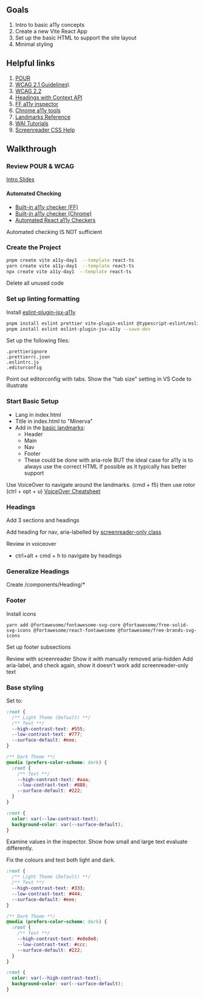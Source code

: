 ## Goals

1. Intro to basic a11y concepts
1. Create a new Vite React App
1. Set up the basic HTML to support the site layout
1. Minimal styling

## Helpful links

1. [POUR](https://equalizedigital.com/web-accessibility-p-o-u-r-acronym/)
2. [WCAG 2.1 Guidelines](https://www.w3.org/TR/WCAG21/)\
3. [WCAG 2.2](https://www.w3.org/TR/WCAG22/#new-features-in-wcag-2-2)
4. [Headings with Context API](https://beta.reactjs.org/learn/passing-data-deeply-with-context)
5. [FF a11y inspector](https://firefox-source-docs.mozilla.org/devtools-user/accessibility_inspector/)
6. [Chrome a11y tools](https://developer.chrome.com/docs/devtools/accessibility/reference/)
7. [Landmarks Reference](https://www.d.umn.edu/itss/training/online/structure/landmarks/)
8. [WAI Tutorials](https://www.w3.org/WAI/tutorials/)
9. [Screenreader CSS Help](https://webaim.org/techniques/css/invisiblecontent/)

## Walkthrough

### Review POUR & WCAG

[Intro Slides](https://docs.google.com/presentation/d/1KKHwTzK5BJMxC-48WsFxMEaNF4IR_77GaxriiQAoL6U/edit?usp=sharing)

#### Automated Checking

- [Built-in a11y checker (FF)](https://firefox-source-docs.mozilla.org/devtools-user/accessibility_inspector/)
- [Built-in a11y checker (Chrome)](https://developer.chrome.com/docs/devtools/accessibility/reference/)
- [Automated React a11y Checkers](https://web.dev/accessibility-auditing-react/)

Automated checking IS NOT sufficient

### Create the Project

```bash
pnpm create vite a11y-day1  --template react-ts
yarn create vite a11y-day1  --template react-ts
npx create vite a11y-day1  --template react-ts
```

Delete all unused code

### Set up linting formatting

Install [eslint-plugin-jsx-a11y](https://github.com/jsx-eslint/eslint-plugin-jsx-a11y)

```bash
pnpm install eslint prettier vite-plugin-eslint @typescript-eslint/eslint-plugin @typescript-eslint/parser eslint-config-prettier eslint-plugin-import eslint-plugin-react --save-dev
pnpm install eslint eslint-plugin-jsx-a11y --save-dev
```

Set up the following files:

```
.prettierignore
.prettierrc.json
.eslintrc.js
.editorconfig
```

Point out editorconfig with tabs.
Show the "tab size" setting in VS Code to illustrate

### Start Basic Setup

- Lang in index.html
- Title in index.html to "Minerva"
- Add in the [basic landmarks](https://www.d.umn.edu/itss/training/online/structure/landmarks/):
  - Header
  - Main
  - Nav
  - Footer
  - These could be done with aria-role BUT the ideal case for a11y is to always use the correct HTML if possible as it typically has better support

Use VoiceOver to navigate around the landmarks. (cmd + f5) then use rotor (ctrl + opt + u)
[VoiceOver Cheatsheet](https://dequeuniversity.com/screenreaders/voiceover-keyboard-shortcuts)

### Headings

Add 3 sections and headings

Add heading for nav, aria-labelled by
[screenreader-only class](https://webaim.org/techniques/css/invisiblecontent/)

Review in voiceover

- ctrl+alt + cmd + h to navigate by headings

### Generalize Headings

Create /components/Heading/\*

### Footer

Install icons

```
yarn add @fortawesome/fontawesome-svg-core @fortawesome/free-solid-svg-icons @fortawesome/react-fontawesome @fortawesome/free-brands-svg-icons
```

Set up footer subsections

Review with screenreader
Show it with manually removed aria-hidden
Add aria-label, and check again, show it doesn't work
add screenreader-only text

### Base styling

Set to:

```css
:root {
  /** Light Theme (Default) **/
  /** Text **/
  --high-contrast-text: #555;
  --low-contrast-text: #777;
  --surface-default: #eee;
}

/** Dark Theme **/
@media (prefers-color-scheme: dark) {
  :root {
    /** Text **/
    --high-contrast-text: #aaa;
    --low-contrast-text: #888;
    --surface-default: #222;
  }
}

:root {
  color: var(--low-contrast-text);
  background-color: var(--surface-default);
}
```

Examine values in the inspector. Show how small and large text evaluate differently.

Fix the colours and test both light and dark.

```css
:root {
  /** Light Theme (Default) **/
  /** Text **/
  --high-contrast-text: #333;
  --low-contrast-text: #444;
  --surface-default: #eee;
}

/** Dark Theme **/
@media (prefers-color-scheme: dark) {
  :root {
    /** Text **/
    --high-contrast-text: #e8e8e8;
    --low-contrast-text: #ccc;
    --surface-default: #222;
  }
}

:root {
  color: var(--high-contrast-text);
  background-color: var(--surface-default);
}
```
